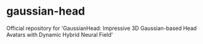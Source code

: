 # gaussian-head
Official repository for 'GaussianHead: Impressive 3D Gaussian-based Head Avatars with Dynamic Hybrid Neural Field'

